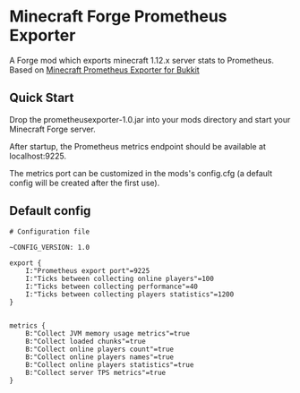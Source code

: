 # Minecraft Forge Prometheus Exporter
A Forge mod which exports minecraft 1.12.x server stats to Prometheus. Based on [Minecraft Prometheus Exporter for Bukkit](https://github.com/sladkoff/minecraft-prometheus-exporter)

## Quick Start
Drop the prometheusexporter-1.0.jar into your mods directory and start your Minecraft Forge server.

After startup, the Prometheus metrics endpoint should be available at localhost:9225.

The metrics port can be customized in the mods's config.cfg (a default config will be created after the first use).

## Default config
```
# Configuration file

~CONFIG_VERSION: 1.0

export {
    I:"Prometheus export port"=9225
    I:"Ticks between collecting online players"=100
    I:"Ticks between collecting performance"=40
    I:"Ticks between collecting players statistics"=1200
}


metrics {
    B:"Collect JVM memory usage metrics"=true
    B:"Collect loaded chunks"=true
    B:"Collect online players count"=true
    B:"Collect online players names"=true
    B:"Collect online players statistics"=true
    B:"Collect server TPS metrics"=true
}
```
